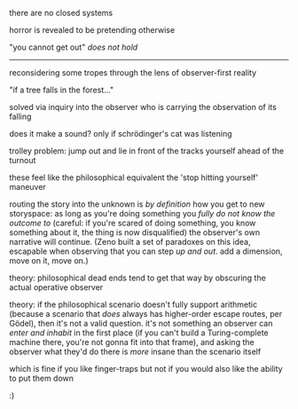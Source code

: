 there are no closed systems

horror is revealed to be pretending otherwise

"you cannot get out" *does not hold*

---

reconsidering some tropes through the lens of observer-first reality

"if a tree falls in the forest..."

solved via inquiry into the observer who is carrying the observation of its falling

does it make a sound? only if schrödinger's cat was listening

trolley problem: jump out and lie in front of the tracks yourself ahead of the turnout

these feel like the philosophical equivalent the 'stop hitting yourself' maneuver

routing the story into the unknown is *by definition* how you get to new storyspace: as long as you're doing something you *fully do not know the outcome to* (careful: if you're scared of doing something, you know something about it, the thing is now disqualified) the observer's own narrative will continue. (Zeno built a set of paradoxes on this idea, escapable when observing that you can step *up and out*. add a dimension, move on it, move on.)

theory: philosophical dead ends tend to get that way by obscuring the actual operative observer

theory: if the philosophical scenario doesn't fully support arithmetic (because a scenario that *does* always has higher-order escape routes, per Gödel), then it's not a valid question. it's not something an observer can *enter and inhabit* in the first place (if you can't build a Turing-complete machine there, you're not gonna fit into that frame), and asking the observer what they'd do there is *more* insane than the scenario itself

which is fine if you like finger-traps but not if you would also like the ability to put them down

:)
